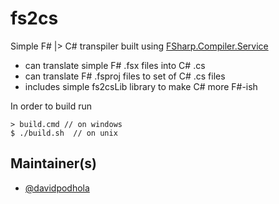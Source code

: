 # fs2cs

Simple F# |> C# transpiler built using [FSharp.Compiler.Service](http://fsharp.github.io/FSharp.Compiler.Service/)

* can translate simple F# .fsx files into C# .cs
* can translate F# .fsproj files to set of C# .cs files
* includes simple fs2csLib library to make C# more F#-ish

In order to build run 

    > build.cmd // on windows    
    $ ./build.sh  // on unix
    

## Maintainer(s)

- [@davidpodhola](https://github.com/davidpodhola)
